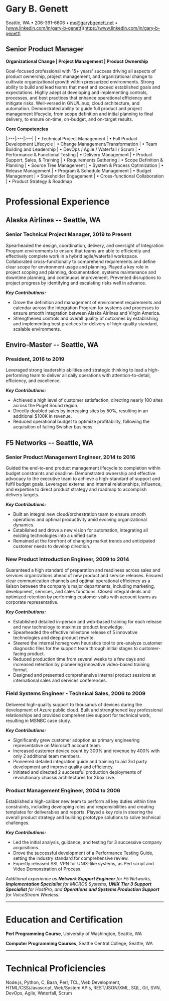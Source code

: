 <!--
% Gary B. Genett
% Senior Product Manager
% v6.2 (2019-11-11)
-->

<!-- ############################################################### -->

<!--
[docx]
  * show special characters
  * margins
    * top: 0.6
    * bottom: 0.5
    * left: 0.7
    * right: 0.6
  * ctrl-a
    * black (not hyperlinks)
    * justify
    * design -> paragraph spacing -> compact
    * size: 10
  * titles
    * center
    * name = size: 20 + remove space before paragraph
    * information = remove space before paragraph + remove space after paragraph
    * title = size: 16 + add space before paragraph + remove space after paragraph
    * sub-title = size: 12 + add space after paragraph
  * table
    * header = center + underline + italic
  * horizontal lines
    * format -> picture = height: 0.1 + use solid color (no shade)
    * add before each section
  * headers
    * sections = size: 12 + center + all capital letters
    * sections = remove space before paragraph + remove space after paragraph
  * experience
    * companies = underline + no bold + add space before paragraph
    * first company = remove space before paragraph
    * titles = add space before paragraph
    * dates = no bold (including comma)
    * final paragraph = center + add space before paragraph
  * bottom sections
    * center
  * header and footer
    * design -> options = different first page + different odd and even pages
    * first page footer = "...continued..."
    * first page footer = right + italic
    * second page header = "Gary B. Genett - Page 2"
    * second page header = copy/paste horizontal line + add space after paragraph
    * second page header = duplicate titles font
    * second page header = size: 14 + center + bold + remove space after paragraph
    * second page header = delete at end of text to pull up horizontal line
  * other
    * insert page break, if needed
    * remove trailing empty lines
  * hide special characters
  * (copy to manager resume and update title)
-->

<!-- ############################################################### -->

# Gary B. Genett

Seattle, WA &#8226; 206-391-6606 &#8226; <me@garybgenett.net> &#8226; [www.linkedin.com/in/gary-b-genett](https://www.linkedin.com/in/gary-b-genett)

<!-- ------------------------------------------------------------------------ -->

## Senior Product Manager

**Organizational Change \| Project Management \| Product Ownership**

Goal-focused professional with 15+ years' success driving all aspects of product ownership, project management, and organizational change to cultivate organizational growth within pressurized environments.  Strong ability to build and lead teams that meet and exceed established goals and expectations.  Highly adept at developing and implementing controls, processes, and best practices that enhance operational efficiency and mitigate risks.  Well-versed in GNU/Linux, cloud architecture, and automation.  Demonstrated ability to guide full product and project management lifecycle, from scope definition and initial planning to final delivery, to ensure on-time, on-budget, and on-target results.

**Core Competencies**

|:---|:---|:---|
| &#8226; Technical Project Management | &#8226; Full Product Development Lifecycle | &#8226; Change Management/Transformation
| &#8226; Team Building and Leadership | &#8226; DevOps / Agile / Waterfall / Scrum | &#8226; Performance & Functional Testing
| &#8226; Delivery Management          | &#8226; Product Support, Sales, & Training | &#8226; Requirements Gathering
| &#8226; Scope Definition & Planning  | &#8226; Source Tree Management             | &#8226; System & Process Optimization
| &#8226; Release Management           | &#8226; Program & Schedule Management      | &#8226; Budget Management
| &#8226; Stakeholder Engagement       | &#8226; Cross-functional Collaboration     | &#8226; Product Strategy & Roadmap

<!-- ------------------------------------------------------------------------ -->

# Professional Experience

## Alaska Airlines -- Seattle, WA

### Senior Technical Project Manager, 2019 to Present

Spearheaded the design, coordination, delivery, and oversight of Integration Program environments to ensure that teams are able to efficiently and effectively complete work in a hybrid agile/waterfall workspace.  Collaborated cross-functionally to comprehend requirements and define clear scope for environment usage and planning.  Played a key role in project scoping and planning, documentation, systems maintenance and downtime planning, and continuous improvement.  Prevented disruptions to project progress by identifying and escalating risks well in advance.

**_Key Contributions:_**

  * Drove the definition and management of environment requirements and calendar across the Integration Program for systems and processes to ensure smooth integration between Alaska Airlines and Virgin America.
  * Strengthened controls and overall quality of outcomes by establishing and implementing best practices for delivery of high-quality standard, scalable environments.

## Enviro-Master -- Seattle, WA

### President, 2016 to 2019

Leveraged strong leadership abilities and strategic thinking to lead a high-performing team to deliver all daily operations with attention-to-detail, efficiency, and excellence.

**_Key Contributions:_**

  * Achieved a high level of customer satisfaction, directing nearly 100 sites across the Puget Sound region.
  * Directly doubled sales by increasing sites by 50%, resulting in an additional $100K in revenue.
  * Reduced operational budget to optimize profitability, following the acquisition of failing Swisher business.

## F5 Networks -- Seattle, WA

### Senior Product Management Engineer, 2014 to 2016

Guided the end-to-end product management lifecycle to completion within budget constraints and deadline.  Demonstrated ownership and effective advocacy to the executive team to achieve a high-standard of support and fulfil budget goals.  Leveraged external and internal relationships, influence, and expertise to direct product strategy and roadmap to accomplish delivery targets.

**_Key Contributions:_**

  * Built an integral new cloud/orchestration team to ensure smooth operations and optimal productivity amid evolving organizational dynamics.
  * Established and drove a new vision for automation, integrating all existing technologies into a unified suite.
  * Remained at the forefront of changing market trends and anticipated customer needs to develop direction.

### New Product Introduction Engineer, 2009 to 2014

Guaranteed a high standard of preparation and readiness across sales and services organizations ahead of new product and service releases.  Ensured clear communication channels and optimal operational efficiency as a liaison between the company's major departments, including marketing, development, services, and sales functions.  Closed integral deals and optimized retention by performing customer visits with account teams as corporate representative.

**_Key Contributions:_**

  * Established detailed in-person and web-based training for each release and new technology to maximize product knowledge.
  * Spearheaded the effective milestone release of 5 innovative technologies and deep product rewrite.
  * Steered the internal homegrown heuristics tool to pre-analyze customer diagnostic files for the support team through initial stages to customer-facing product.
  * Reduced production time from several weeks to a few days and increased retention by pioneering innovative video-based training format.
  * Designed and presented comprehensive internal product sessions at international sales and services conferences.

### Field Systems Engineer - Technical Sales, 2006 to 2009

Delivered high-quality support to thousands of devices during the development of Azure public cloud.  Built and strengthened key professional relationships and provided comprehensive support for technical work, resulting in MSNBC case study.

**_Key Contributions:_**

  * Significantly grew customer adoption as primary engineering representative on Microsoft account team.
  * Increased customer device count by 300% and revenue by 400% with only 2 additional team members.
  * Pioneered detailed integration guide and training to aid 3rd party development and improve quality and efficiency.
  * Initiated and directed 2 successful production deployments of revolutionary chassis architectures for Xbox Live.

### Product Management Engineer, 2004 to 2006

Established a high-caliber new team to perform all key duties within time constraints, including developing roles and responsibilities and creating templates for deliverables and reports.  Played a key role in steering the overall product strategy and building prototype solutions to solve technical challenges.

**_Key Contributions:_**

  * Led the initial analysis, guidance, and testing for 3 successive company acquisitions.
  * Drove the successful development of a Performance Testing Guide, setting the industry standard for comprehensive review.
  * Expertly released SSL VPN for UNIX-like systems, as Perl script and Video Demonstration of Process.

*Additional experience as **Network Support Engineer** for F5 Networks, **Implementation Specialist** for MICROS Systems, **UNIX Tier 3 Support Specialist** for HostPro, and **Operations and Systems Production Support** for VoiceStream Wireless.*

<!-- and numerous roles within the hospitality industry. -->

------------------------------------------------------------------------

# Education and Certification

**Perl Programming Course**, University of Washington, Seattle, WA

**Computer Programming Courses**, Seattle Central College, Seattle, WA

------------------------------------------------------------------------

# Technical Proficiencies

Node.js, Python, C, Bash, Perl, TCL, Web Development, HTML/CSS/Javascript, Web/System APIs, REST/JSON/XML, SQL, Git, SVN, DevOps, Agile, Waterfall, Scrum
